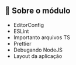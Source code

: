 ## :rocket: Sobre o módulo

- EditorConfig
- ESLint
- Importanto arquivos TS
- Prettier
- Debugando NodeJS
- Layout da aplicação
